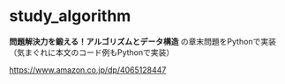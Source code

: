 # study_algorithm
**問題解決力を鍛える！アルゴリズムとデータ構造** の章末問題をPythonで実装（気まぐれに本文のコード例もPythonで実装）

https://www.amazon.co.jp/dp/4065128447

